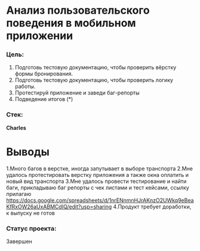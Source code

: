 # Анализ пользовательского поведения в мобильном приложении
### Цель:
1. Подготовь тестовую документацию, чтобы проверить вёрстку формы бронирования.
2. Подготовь тестовую документацию, чтобы проверить логику работы.
3. Протестируй приложение и заведи баг-репорты
4. Подведение итогов (*)
### Стек:
**Charles** 
# Выводы 
1.Много багов в верстке, иногда запутывает в выборе транспорта
2.Мне удалось протестировать верстку приложения а также окна оплатить и новый вид транспорта
3.Мне удалось провести тестирование и найти баги, прикладываю баг репорты с чек листами и тест кейсами, ссылку прилагаю https://docs.google.com/spreadsheets/d/1nrENnmnHJrAKnzO2UWkq9eBeaKfRxOW26aUxABMCdIQ/edit?usp=sharing
4.Продукт требует доработки, к выпуску не готов

### Статус проекта:
Завершен 



